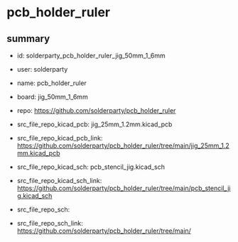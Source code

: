# pcb_holder_ruler
 
## summary 
* id: solderparty_pcb_holder_ruler_jig_50mm_1_6mm
* user: solderparty
* name: pcb_holder_ruler
* board: jig_50mm_1_6mm
* repo: https://github.com/solderparty/pcb_holder_ruler
* src_file_repo_kicad_pcb: jig_25mm_1.2mm.kicad_pcb
* src_file_repo_kicad_pcb_link: https://github.com/solderparty/pcb_holder_ruler/tree/main/jig_25mm_1.2mm.kicad_pcb
* src_file_repo_kicad_sch: pcb_stencil_jig.kicad_sch
* src_file_repo_kicad_sch_link: https://github.com/solderparty/pcb_holder_ruler/tree/main/pcb_stencil_jig.kicad_sch

* src_file_repo_sch: 
* src_file_repo_sch_link: https://github.com/solderparty/pcb_holder_ruler/tree/main/






